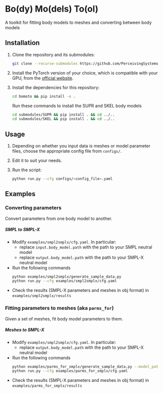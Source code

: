 # Bo(dy) Mo(dels) To(ol)

A toolkit for fitting body models to meshes and converting between body models

## Installation

1. Clone the repository and its submodules:
    ```bash
    git clone --recurse-submodules https://github.com/PerceivingSystems/bomoto
    ```

2. Install the PyTorch version of your choice, which is compatible with your GPU, from
the [official website](https://pytorch.org/).

3. Install the dependencies for this repository:
    ```bash
    cd bomoto && pip install -e .
    ```
    Run these commands to install the SUPR and SKEL body models
    
    ```bash
    cd submodules/SUPR && pip install . && cd ../..
    cd submodules/SKEL && pip install . && cd ../..
    ```

## Usage

1. Depending on whether you input data is meshes or model parameter files, choose the appropriate config file from
`configs/`.
2. Edit it to suit your needs.
3. Run the script:

    ```bash
    python run.py --cfg configs/<config_file>.yaml
    ```

## Examples
### Converting parameters
Convert parameters from one body model to another.
##### SMPL to SMPL-X
- Modify `examples/smpl2smplx/cfg.yaml`. In particular:
  - replace `input.body_model.path` with the path to your SMPL neutral model
  - replace `output.body_model.path` with the path to your SMPL-X neutral model
- Run the following commands
   ```bash
   python examples/smpl2smplx/generate_sample_data.py
   python run.py --cfg examples/smpl2smplx/cfg.yaml
   ```
- Check the results (SMPL-X parameters and meshes in obj format) in `examples/smpl2smplx/results` 

### Fitting parameters to meshes (aka `parms_for`)
Given a set of meshes, fit body model parameters to them.
##### Meshes to SMPL-X
- Modify `examples/smpl2smplx/cfg.yaml`. In particular:
  - replace `output.body_model.path` with the path to your SMPL-X neutral model
- Run the following commands
   ```bash
   python examples/parms_for_smplx/generate_sample_data.py --model_path <path to your SMPL-X neutral model npz file>
   python run.py --cfg examples/parms_for_smplx/cfg.yaml
   ```
- Check the results (SMPL-X parameters and meshes in obj format) in `examples/parms_for_smplx/results`
